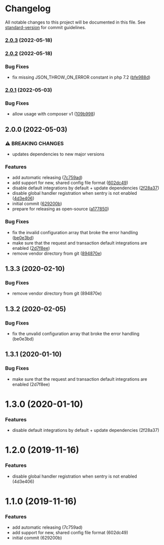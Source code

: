 # Changelog

All notable changes to this project will be documented in this file. See [standard-version](https://github.com/conventional-changelog/standard-version) for commit guidelines.

### [2.0.3](https://github.com/labor-digital/sentry-php/compare/v2.0.2...v2.0.3) (2022-05-18)

### [2.0.2](https://github.com/labor-digital/sentry-php/compare/v2.0.1...v2.0.2) (2022-05-18)


### Bug Fixes

* fix missing JSON_THROW_ON_ERROR constant in php 7.2 ([bfe988d](https://github.com/labor-digital/sentry-php/commit/bfe988d277766f4e8c547b85abea59f432316bd0))

### [2.0.1](https://github.com/labor-digital/sentry-php/compare/v2.0.0...v2.0.1) (2022-05-03)


### Bug Fixes

* allow usage with composer v1 ([109b998](https://github.com/labor-digital/sentry-php/commit/109b998d220e915cc9086b0909924b52ffdbd4af))

## 2.0.0 (2022-05-03)

### ⚠ BREAKING CHANGES

* updates dependencies to new major versions

### Features

* add automatic releasing ([7c759ad](https://github.com/labor-digital/sentry-php/commit/7c759ad406f20c7e97d895452f4b2329046a123a))
* add support for new, shared config file format ([602dc49](https://github.com/labor-digital/sentry-php/commit/602dc49b304b8af0daa3d7e5c78d185cf94ad5c7))
* disable default integrations by default + update
  dependencies ([2f28a37](https://github.com/labor-digital/sentry-php/commit/2f28a379c073f3230be5e9b44ba746d9c413b0fd))
* disable global handler registration when sentry is not
  enabled ([4d3e406](https://github.com/labor-digital/sentry-php/commit/4d3e40687603bdb054484969ba46f0294af51462))
* initial commit ([629200b](https://github.com/labor-digital/sentry-php/commit/629200b07417248b99adb1739ab21b5fad678f26))
* prepare for releasing as open-source ([a177850](https://github.com/labor-digital/sentry-php/commit/a1778503e5e6da514ef283dd3d6ec011550e37d0))

### Bug Fixes

* fix the invalid configuration array that broke the error
  handling  ([be0e3bd](https://github.com/labor-digital/sentry-php/commit/be0e3bdf5fec75bf944904a476698ba6a04897bc))
* make sure that the request and transaction default integrations are
  enabled ([2d7f8ee](https://github.com/labor-digital/sentry-php/commit/2d7f8ee7f502c5a3374ba3388bc7e68353e6c8d1))
* remove vendor directory from git ([894870e](https://github.com/labor-digital/sentry-php/commit/894870e98746a67be0c786a7598c586b065c1eb4))

## 1.3.3 (2020-02-10)

### Bug Fixes

* remove vendor directory from git (894870e)

## 1.3.2 (2020-02-05)

### Bug Fixes

* fix the unvalid configuration array that broke the error handling  (be0e3bd)

## 1.3.1 (2020-01-10)

### Bug Fixes

* make sure that the request and transaction default integrations are enabled (2d7f8ee)

# 1.3.0 (2020-01-10)

### Features

* disable default integrations by default + update dependencies (2f28a37)

# 1.2.0 (2019-11-16)

### Features

* disable global handler registration when sentry is not enabled (4d3e406)

# 1.1.0 (2019-11-16)

### Features

* add automatic releasing (7c759ad)
* add support for new, shared config file format (602dc49)
* initial commit (629200b)
